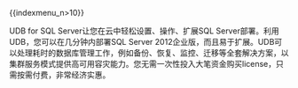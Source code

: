 {{indexmenu_n>10}}

UDB for SQL Server让您在云中轻松设置、操作、扩展SQL Server部署。利用UDB，您可以在几分钟内部署SQL Server
2012企业版，而且易于扩展。UDB可以处理耗时的数据库管理工作，例如备份、恢复、监控、迁移等全套解决方案，以集群服务模式提供高可用容灾能力。您无需一次性投入大笔资金购买license，只需按需付费，非常经济实惠。
